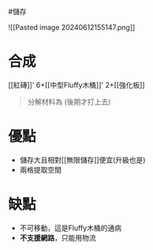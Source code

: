 #儲存 

![[Pasted image 20240612155147.png]]
# 合成
[[紅磚]]' 6+[[中型Fluffy木桶]]' 2+[[強化板]]
> 分解材料為
	(後期才打上去)
# 優點
- 儲存大且相對[[無限儲存]]便宜(升級也是)
- 兩格提取空間
# 缺點
- 不可移動，這是Fluffy木桶的通病
- **不支援網路**，只能用物流